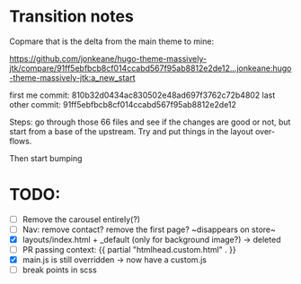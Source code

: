 # Transition notes

Copmare that is the delta from the main theme to mine:

https://github.com/jonkeane/hugo-theme-massively-jtk/compare/91ff5ebfbcb8cf014ccabd567f95ab8812e2de12...jonkeane:hugo-theme-massively-jtk:a_new_start

first me commit: 810b32d0434ac830502e48ad697f3762c72b4802
last other commit: 91ff5ebfbcb8cf014ccabd567f95ab8812e2de12

Steps: go through those 66 files and see if the changes are good or not, but start from a base of the upstream. Try and put things in the layout over-flows.

Then start bumping

# TODO:
- [ ] Remove the carousel entirely(?)
- [ ] Nav: remove contact? remove the first page? ~disappears on store~
- [x] layouts/index.html + _default (only for background image?) -> deleted
- [ ] PR passing context: {{ partial "htmlhead.custom.html" . }}
- [x] main.js is still overridden -> now have a custom.js
- [ ] break points in scss